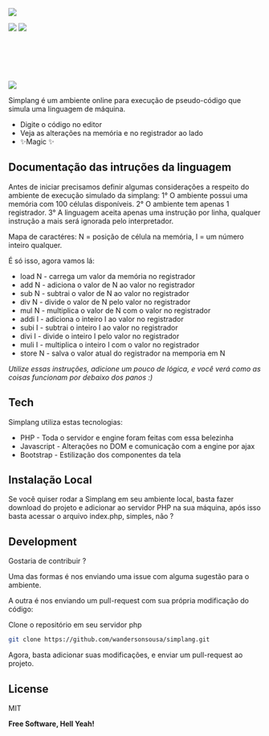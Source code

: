 ![](https://dewey.tailorbrands.com/production/brand_version_mockup_image/278/5280378278_b5fda336-6ab8-4a2e-9f9c-83388e0e0d05.png?cb=1621176696?style=centerme)


![](https://img.shields.io/github/languages/code-size/wandersonsousa/simplang?style=centerme) ![](https://img.shields.io/github/issues-raw/wandersonsousa/simplang?style=centerme)

<br><br><br><br>

![](https://i.ibb.co/FVYMBfh/ezgif-com-gif-maker.gif")

Simplang é um ambiente online para execução de pseudo-código que simula uma linguagem de máquina.

- Digite o código no editor
- Veja as alterações na memória e no registrador ao lado
- ✨Magic ✨


## Documentação das intruções da linguagem

Antes de iniciar precisamos definir algumas considerações a respeito do ambiente de execução simulado da simplang:
1° O ambiente possui uma memória com 100 células disponíveis.
2° O ambiente tem apenas 1 registrador.
3° A linguagem aceita apenas uma instrução por linha, qualquer instrução a mais será ignorada pelo interpretador.

Mapa de caractéres: N = posição de célula na memória, I = um número inteiro qualquer.

É só isso, agora vamos lá:
- load N - carrega um valor da memória no registrador
- add N - adiciona o valor de N ao valor no registrador
- sub N - subtrai o valor de N ao valor no registrador
- div N - divide o valor de N pelo valor no registrador
- mul N - multiplica o valor de N com o valor no registrador
- addi I - adiciona o inteiro I ao valor no registrador
- subi I - subtrai o inteiro I ao valor no registrador
- divi I - divide o inteiro I pelo valor no registrador
- muli I - multiplica o inteiro I com o valor no registrador
- store N - salva o valor atual do registrador na memporia em N

_Utilize essas instruções, adicione um pouco de lógica, e você verá como as coisas funcionam por debaixo dos panos :)_

## Tech

Simplang utiliza estas tecnologias:

- PHP - Toda o servidor e engine foram feitas com essa belezinha
- Javascript - Alterações no DOM e comunicação com a engine por ajax
- Bootstrap - Estilização dos componentes da tela

## Instalação Local

Se você quiser rodar a Simplang em  seu ambiente local, basta fazer download do projeto e adicionar ao servidor PHP na sua máquina, após isso basta acessar o arquivo index.php, simples, não ?

## Development

Gostaria de contribuir ?

Uma das formas é nos enviando uma issue com alguma sugestão para o ambiente.

A outra é nos enviando um pull-request com sua própria modificação do código:

Clone o repositório em seu servidor php
```sh
git clone https://github.com/wandersonsousa/simplang.git
```

Agora, basta adicionar suas modificações, e enviar um pull-request ao projeto.

## License

MIT

**Free Software, Hell Yeah!**

